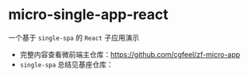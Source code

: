 # micro-single-app-react

一个基于 `single-spa` 的 `React` 子应用演示

- 完整内容查看微前端主仓库：https://github.com/cgfeel/zf-micro-app
- `single-spa` 总结见基座仓库：
